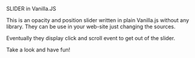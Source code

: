 SLIDER in Vanilla.JS

This is an opacity and position slider written in plain Vanilla.js without any library.
They can be use in your web-site just changing the sources.

Eventually they display click and scroll event to get out of the slider. 

Take a look and have fun!